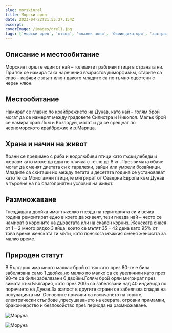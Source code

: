 ```yaml
---
slug: morskiorel
title: Морски орел
date: 2023-04-22T21:55:27.154Z
excerpt: 
coverImage: /images/orel1.jpg
tags: ['морски орел', 'птици', 'влажни зони', 'биоиндикатори', 'застрашени видове']
---
```


## Описание и местообитание

Морският орел е един от най – големите грабливи птици в страната ни. При тях се намира така наречения възрастов диморфизъм, старите са сиво – кафяви с жълт клюн дакото младите са по тъмно оцветени с черен клюн.

## Местообитание

Намират се главно по крайбрежието на Дунав, като най – голям брой могат да се намерят между градовете Силистра и Никопол. Малък брой се намира край Лом и Козлодуи, могат и да се срещнат по черноморското крайбрежие и р.Марица.

## Храна и начин на живот

Храни се предимно с риба и водолюбиви птици като гъски,лебеди и жерави като може да вдигне плячка с тегло до 8 кг .През зимата обаче могат да сменят диетата си с таралежи, зайци или умрели бозайници. Младите са скитащи но между петата и десетата година се установяват като те са Моногамни птици,те мигрират от Северна Европа към Дунав в търсене на по благоприятни условия на живот.

## Размножаване

Гнездящата двойка имат няколко гнезда на територията си и всяка година ремонтират едно в което да живеят, тези гнезда най – често се намират в короните на дърветата или на скален корниз. Женската снася от 1 – 2 много рядко 3 яйца, които се мътят 35 – 42 дена като 95% от това време женската ги мъти, като понякога мъжкия сменя женската за малко време.

## Природен статут

В България има много малкак брой от тях като през 80-те е била забелязана само 1 двойка,но малко по малко са се увеличили като през 90-те са били забелязани 6 двойки.Голям брой орли мигрират през зимата към България, като през 2005 са забелязани над 40 индивида по поречието на Дунав.За жалост в другите страни се забелязва спадак на популацията им .Основните причини са изсичането на горите, електрически стълбове ,пресушаването на езерата, отровни примамки, бракониерство и безпокойство през периода на размножаване.

![Моруна](/images/orel2.jpg)

![Моруна](/images/orel3.jpg)
